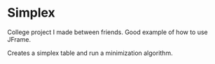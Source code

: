 # Simplex
College project I made between friends. Good example of how to use JFrame.

Creates a simplex table and run a minimization algorithm.

